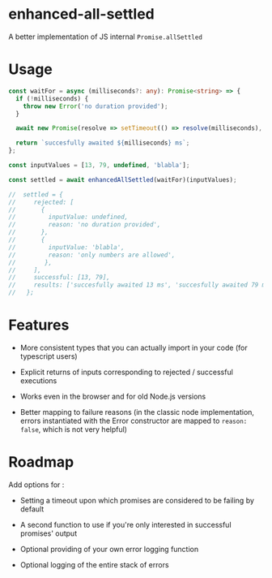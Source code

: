 # enhanced-all-settled

A better implementation of JS internal `Promise.allSettled`

# Usage

```ts
const waitFor = async (milliseconds?: any): Promise<string> => {
  if (!milliseconds) {
    throw new Error('no duration provided');
  }

  await new Promise(resolve => setTimeout(() => resolve(milliseconds), 0));

  return `succesfully awaited ${milliseconds} ms`;
};

const inputValues = [13, 79, undefined, 'blabla'];

const settled = await enhancedAllSettled(waitFor)(inputValues);

//  settled = {
//     rejected: [
//       {
//         inputValue: undefined,
//         reason: 'no duration provided',
//       },
//       {
//         inputValue: 'blabla',
//         reason: 'only numbers are allowed',
//        },
//     ],
//     successful: [13, 79],
//     results: ['succesfully awaited 13 ms', 'succesfully awaited 79 ms'],
//   };
```

# Features

- More consistent types that you can actually import in your code (for typescript users)

- Explicit returns of inputs corresponding to rejected / successful executions

- Works even in the browser and for old Node.js versions

- Better mapping to failure reasons (in the classic node implementation, errors instantiated with the Error constructor are mapped to `reason: false`, which is not very helpful)

# Roadmap

Add options for :

- Setting a timeout upon which promises are considered to be failing by default

- A second function to use if you're only interested in successful promises' output

- Optional providing of your own error logging function

- Optional logging of the entire stack of errors
